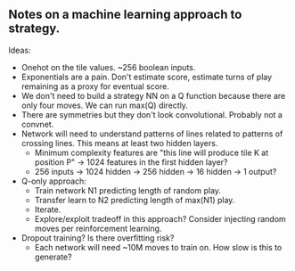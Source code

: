 ## Notes on a machine learning approach to strategy.

Ideas:

 * Onehot on the tile values.  ~256 boolean inputs.
 * Exponentials are a pain.  Don't estimate score, estimate turns of play
   remaining as a proxy for eventual score.
 * We don't need to build a strategy NN on a Q function because there are
   only four moves.  We can run max(Q) directly.
 * There are symmetries but they don't look convolutional.  Probably not a
   convnet.
 * Network will need to understand patterns of lines related to patterns
   of crossing lines.  This means at least two hidden layers.
   * Minimum complexity features are "this line will produce tile K at
     position P" -> 1024 features in the first hidden layer?
   * 256 inputs -> 1024 hidden -> 256 hidden -> 16 hidden -> 1 output?
 * Q-only approach:
   * Train network N1 predicting length of random play.
   * Transfer learn to N2 predicting length of max(N1) play.
   * Iterate.
   * Explore/exploit tradeoff in this approach?  Consider injecting
     random moves per reinforcement learning.
 * Dropout training?  Is there overfitting risk?
   * Each network will need ~10M moves to train on.  How slow is this to
     generate?

